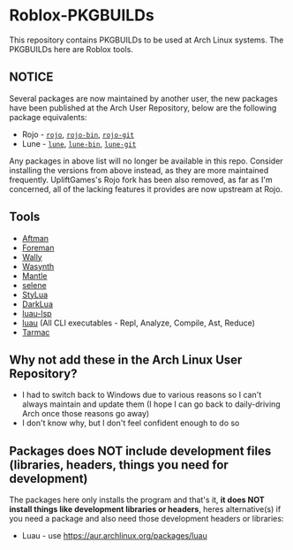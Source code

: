 # Roblox-PKGBUILDs
This repository contains PKGBUILDs to be used at Arch Linux systems. The PKGBUILDs here are Roblox tools.

## NOTICE
Several packages are now maintained by another user, the new packages have been published at the Arch User Repository, below are the following package equivalents:

- Rojo - [``rojo``](https://aur.archlinux.org/packages/rojo), [``rojo-bin``](https://aur.archlinux.org/packages/rojo-bin), [``rojo-git``](https://aur.archlinux.org/packages/rojo-git)
- Lune - [``lune``](https://aur.archlinux.org/packages/lune), [``lune-bin``](https://aur.archlinux.org/packages/lune-bin), [``lune-git``](https://aur.archlinux.org/packages/lune-git)

Any packages in above list will no longer be available in this repo. Consider installing the versions from above instead, as they are more maintained frequently.
UpliftGames's Rojo fork has been also removed, as far as I'm concerned, all of the lacking features it provides are now upstream at Rojo.

## Tools
- [Aftman](https://github.com/LPGhatguy/aftman)
- [Foreman](https://github.com/Roblox/foreman)
- [Wally](https://github.com/UpliftGames/wally)
- [Wasynth](https://github.com/Rerumu/Wasynth)
- [Mantle](https://github.com/blake-mealey/mantle)
- [selene](https://github.com/Kampfkarren/selene)
- [StyLua](https://github.com/JohnnyMorganz/stylua)
- [DarkLua](https://github.com/seaofvoices/darklua)
- [luau-lsp](https://github.com/JohnnyMorganz/luau-lsp)
- [luau](https://github.com/Roblox/luau) (All CLI executables - Repl, Analyze, Compile, Ast, Reduce)
- [Tarmac](https://github.com/rojo-rbx/tarmac)

## Why not add these in the Arch Linux User Repository?
- I had to switch back to Windows due to various reasons so I can't always maintain and update them (I hope I can go back to daily-driving Arch once those reasons go away)
- I don't know why, but I don't feel confident enough to do so

## Packages does NOT include development files (libraries, headers, things you need for development)
The packages here only installs the program and that's it, __it does NOT install things like development libraries or headers__, heres alternative(s) if you need a package and also need those development headers or libraries:
- Luau - use https://aur.archlinux.org/packages/luau